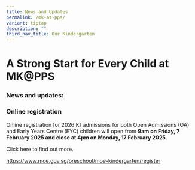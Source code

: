 ```yaml
---
title: News and Updates
permalink: /mk-at-pps/
variant: tiptap
description: ""
third_nav_title: Our Kindergarten
---
```

<h1>A Strong Start for Every Child at MK@PPS</h1>
<h3>News and updates:</h3>
<h3><strong>Online registration</strong></h3>
<p>Online registration for 2026 K1 admissions for both Open Admissions (OA)
and Early Years Centre (EYC) children will open from <strong>9am on Friday, 7 February 2025 and close at 4pm on Monday, 17 February 2025</strong>.</p>
<p></p>
<p>Click here to find out more.</p>
<p><a href="https://www.moe.gov.sg/preschool/moe-kindergarten/register" rel="noopener noreferrer nofollow" target="_blank">https://www.moe.gov.sg/preschool/moe-kindergarten/register</a>
</p>